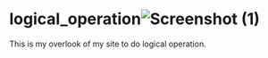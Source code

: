 # logical_operation![Screenshot (1)](https://user-images.githubusercontent.com/73791953/148438075-e69f42dc-5f25-496c-9dcc-6d368f10de03.png)
 This is my overlook of my site to do logical operation.
